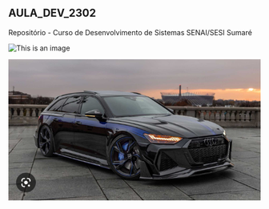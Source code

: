## AULA_DEV_2302

Repositório - Curso de Desenvolvimento de Sistemas SENAI/SESI Sumaré

![This is an image]([https://encrypted-tbn0.gstatic.com/images?q=tbn:ANd9GcQjI2g-O0qfSQbOM4Kv-A9zzKEj6s7vYAayraswgwzrdpx2KDRF9UAec7Hdr1pP4FVpDW8&usqp=CAU](https://i.ytimg.com/vi/YX3i_ErJc2g/sddefault.jpg))

![This is an image](rs6.png)
